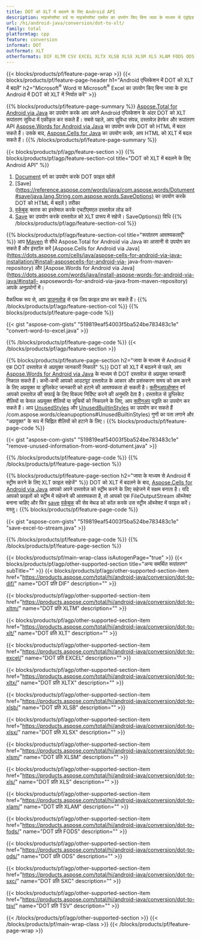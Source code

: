 ```yaml
---
title: DOT को XLT में बदलने के लिए Android API
description: माइक्रोसॉफ्ट वर्ड या माइक्रोसॉफ्ट एक्सेल का उपयोग किए बिना जावा के माध्यम से एंड्रॉइड में डीओसी को सीएसवी में कनवर्ट करें
url: /hi/android-java/conversion/dot-to-xlt/
family: total
platformtag: cpp
feature: conversion
informat: DOT
outformat: XLT
otherformats: DIF XLTM CSV EXCEL XLTX XLSB XLSX XLSM XLS XLAM FODS ODS SXC TSV
---
```

{{< blocks/products/pf/feature-page-wrap >}}
{{< blocks/products/pf/feature-page-header h1="Android एप्लिकेशन में DOT को XLT में बदलें" h2="Microsoft<sup>&reg;</sup> Word या Microsoft<sup>&reg;</sup> Excel का उपयोग किए बिना जावा के द्वारा Android में DOT को XLT में निर्यात करें" >}}

{{% blocks/products/pf/feature-page-summary %}}
[Aspose.Total for Android via Java](https://products.aspose.com/total/android-java/) का उपयोग करके आप अपने Android एप्लिकेशन के अंदर DOT को XLT रूपांतरण सुविधा में एकीकृत कर सकते हैं। सबसे पहले, आप सुविधा संपन्न, दस्तावेज़ हेरफेर और रूपांतरण API [Aspose.Words for Android via Java](https://products.aspose.com/words/android-java/) का उपयोग करके DOT को HTML में बदल सकते हैं। उसके बाद, [Aspose.Cells for Java](https://products.aspose.com/cells/android-java/) का उपयोग करके, आप HTML को XLT में बदल सकते हैं। 
{{% /blocks/products/pf/feature-page-summary  %}}

{{< blocks/products/pf/agp/feature-section >}}
{{% blocks/products/pf/agp/feature-section-col title="DOT को XLT में बदलने के लिए Android API" %}}
1. [Document](https://reference.aspose.com/words/java/com.aspose.words/Dotument) वर्ग का उपयोग करके DOT फ़ाइल खोलें
2. [Save](https://reference.aspose.com/words/java/com.aspose.words/Dotument#save(java.lang.String,com.aspose.words.SaveOptions) का उपयोग करके DOT को HTML में बदलें ) तरीका
3. [वर्कबुक](https://reference.aspose.com/cells/java/com.aspose.cells/Workbook) क्लास का इस्तेमाल करके एचटीएमएल दस्तावेज़ लोड करें
4. [Save](https://reference.aspose.com/cells/java/com.aspose.cells/workbook#save(java.lang.String,%20com.aspose.cells)) का उपयोग करके दस्तावेज़ को XLT प्रारूप में सहेजें। SaveOptions)) विधि
{{% /blocks/products/pf/agp/feature-section-col %}}

{{% blocks/products/pf/agp/feature-section-col title="रूपांतरण आवश्यकताएँ" %}}
आप [Maven](https://repository.aspose.com/webapp/#/artifacts/browse/tree/General/repo/com/aspose/aspose-total) से सीधे Aspose.Total for Android via Java का आसानी से उपयोग कर सकते हैं और इंस्टॉल करें [Aspose.Cells for Android via Java](https://dots.aspose.com/cells/java/aspose-cells-for-android-via-java-installation/#install-asposecells-for-android-via- java-from-maven-repository) और [Aspose.Words for Android via Java](https://dots.aspose.com/words/java/install-aspose-words-for-android-via-java/#install- asposewords-for-android-via-java-from-maven-repository) आपके अनुप्रयोगों में।

वैकल्पिक रूप से, आप [डाउनलोड](https://downloads.aspose.com/total/androidjava) से एक ज़िप फ़ाइल प्राप्त कर सकते हैं।
{{% /blocks/products/pf/agp/feature-section-col %}}
{{% blocks/products/pf/feature-page-code %}}

{{< gist "aspose-com-gists" "519819eaf54003f5ba524be783483c1e" "convert-word-to-excel.java" >}}


{{% /blocks/products/pf/feature-page-code %}}
{{< /blocks/products/pf/agp/feature-section >}}

{{% blocks/products/pf/feature-page-section  h2="जावा के माध्यम से Android में एक DOT दस्तावेज़ से अप्रयुक्त जानकारी निकालें" %}}
DOT को XLT में बदलने से पहले, आप [Aspose.Words for Android via Java](https://products.aspose.com/words/android-java/) के माध्यम से DOT दस्तावेज़ से अप्रयुक्त जानकारी निकाल सकते हैं। कभी-कभी आपको आउटपुट दस्तावेज़ के आकार और प्रसंस्करण समय को कम करने के लिए अप्रयुक्त या डुप्लिकेट जानकारी को हटाने की आवश्यकता हो सकती है। [क्लीनअपऑप्शन](https://reference.aspose.com/words/java/com.aspose.words/CleanupOptions) वर्ग आपको दस्तावेज़ की सफाई के लिए विकल्प निर्दिष्ट करने की अनुमति देता है। दस्तावेज़ से डुप्लिकेट शैलियों या केवल अप्रयुक्त शैलियों या सूचियों को निकालने के लिए, आप [क्लीनअप](https://reference.aspose.com/words/java/com.aspose.words/Dotument#cleanup()) पद्धति का उपयोग कर सकते हैं। आप [UnusedStyles](https://reference.aspose.com/words/java/com.aspose.words/cleanupoptions#UnusedStyles) और [UnusedBuiltinStyles](https://reference.aspose.com/words/java) का उपयोग कर सकते हैं /com.aspose.words/cleanupoptions#UnusedBuiltinStyles) गुणों का पता लगाने और "अप्रयुक्त" के रूप में चिह्नित शैलियों को हटाने के लिए।
{{% blocks/products/pf/feature-page-code %}}

{{< gist "aspose-com-gists" "519819eaf54003f5ba524be783483c1e" "remove-unused-information-from-word-dotument.java" >}}
{{% /blocks/products/pf/feature-page-code  %}}
{{% /blocks/products/pf/feature-page-section %}}

{{% blocks/products/pf/feature-page-section  h2="जावा के माध्यम से Android में स्ट्रीम करने के लिए XLT फ़ाइल सहेजें" %}}
DOT को XLT में बदलने के बाद, [Aspose.Cells for Android via Java](https://products.aspose.com/cells/android-java/) आपको अपने दस्तावेज़ को स्ट्रीम करने के लिए सहेजने में सक्षम बनाता है। यदि आपको फ़ाइलों को स्ट्रीम में सहेजने की आवश्यकता है, तो आपको एक FileOutputStream ऑब्जेक्ट बनाना चाहिए और फिर [save](https://reference.aspose.com/cells/java/com.aspose.cells/workbook#save(java.io.OutputStream,%20com.aspose.cells.SaveOptions)) [वर्कबुक](https://reference.aspose.com/cells/java/com.aspose.cells/Workbook) की सेव मेथड को कॉल करके उस स्ट्रीम ऑब्जेक्ट में फाइल करें। वस्तु।
{{% blocks/products/pf/feature-page-code %}}

{{< gist "aspose-com-gists" "519819eaf54003f5ba524be783483c1e" "save-excel-to-stream.java" >}}
{{% /blocks/products/pf/feature-page-code  %}}
{{% /blocks/products/pf/feature-page-section %}}

{{< blocks/products/pf/main-wrap-class isAutogenPage="true" >}}
{{< blocks/products/pf/agp/other-supported-section title="अन्य समर्थित रूपांतरण" subTitle="" >}}
{{< blocks/products/pf/agp/other-supported-section-item href="https://products.aspose.com/total/hi/android-java/conversion/dot-to-dif/" name="DOT प्रति DIF" description="" >}}

{{< blocks/products/pf/agp/other-supported-section-item href="https://products.aspose.com/total/hi/android-java/conversion/dot-to-xltm/" name="DOT प्रति XLTM" description="" >}}

{{< blocks/products/pf/agp/other-supported-section-item href="https://products.aspose.com/total/hi/android-java/conversion/dot-to-xlt/" name="DOT प्रति XLT" description="" >}}

{{< blocks/products/pf/agp/other-supported-section-item href="https://products.aspose.com/total/hi/android-java/conversion/dot-to-excel/" name="DOT प्रति EXCEL" description="" >}}

{{< blocks/products/pf/agp/other-supported-section-item href="https://products.aspose.com/total/hi/android-java/conversion/dot-to-xltx/" name="DOT प्रति XLTX" description="" >}}

{{< blocks/products/pf/agp/other-supported-section-item href="https://products.aspose.com/total/hi/android-java/conversion/dot-to-xlsb/" name="DOT प्रति XLSB" description="" >}}

{{< blocks/products/pf/agp/other-supported-section-item href="https://products.aspose.com/total/hi/android-java/conversion/dot-to-xlsx/" name="DOT प्रति XLSX" description="" >}}

{{< blocks/products/pf/agp/other-supported-section-item href="https://products.aspose.com/total/hi/android-java/conversion/dot-to-xlsm/" name="DOT प्रति XLSM" description="" >}}

{{< blocks/products/pf/agp/other-supported-section-item href="https://products.aspose.com/total/hi/android-java/conversion/dot-to-xls/" name="DOT प्रति XLS" description="" >}}

{{< blocks/products/pf/agp/other-supported-section-item href="https://products.aspose.com/total/hi/android-java/conversion/dot-to-xlam/" name="DOT प्रति XLAM" description="" >}}

{{< blocks/products/pf/agp/other-supported-section-item href="https://products.aspose.com/total/hi/android-java/conversion/dot-to-fods/" name="DOT प्रति FODS" description="" >}}

{{< blocks/products/pf/agp/other-supported-section-item href="https://products.aspose.com/total/hi/android-java/conversion/dot-to-ods/" name="DOT प्रति ODS" description="" >}}

{{< blocks/products/pf/agp/other-supported-section-item href="https://products.aspose.com/total/hi/android-java/conversion/dot-to-sxc/" name="DOT प्रति SXC" description="" >}}

{{< blocks/products/pf/agp/other-supported-section-item href="https://products.aspose.com/total/hi/android-java/conversion/dot-to-tsv/" name="DOT प्रति TSV" description="" >}}


{{< /blocks/products/pf/agp/other-supported-section >}}
{{< /blocks/products/pf/main-wrap-class >}}
{{< /blocks/products/pf/feature-page-wrap >}}
